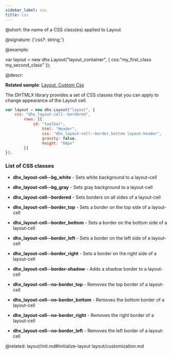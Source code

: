 ```yaml
---
sidebar_label: css
title: css
---          
```


@short: the name of a CSS class(es) applied to Layout

@signature: {'css?: string;'}

@example:
<style>
    .my_first_class {
        /*some styles*/
    }
 
    .my_second_class {
        /*some styles*/
    }
</style>

var layout = new dhx.Layout("layout_container", {
    css:"my_first_class my_second_class"
});



@descr: 

**Related sample**: [Layout. Custom Css](https://snippet.dhtmlx.com/pwxmf0lx)

The DHTMLX library provides a set of CSS classes that you can apply to change appearance of the Layout cell.

~~~js
var layout = new dhx.Layout("layout", {
    css: "dhx_layout-cell--bordered",
		rows: [{
            id: "toolbar",
                html: "Header",
                css: "dhx_layout-cell--border_bottom layout-header",
                gravity: false,
                height: "60px"
		}]
});
~~~

### List of CSS classes

- <b>dhx_layout-cell--bg_white</b> - Sets white background to a layout-cell

- <b>dhx_layout-cell--bg_gray</b> - Sets gray background to a layout-cell

- <b>dhx_layout-cell--bordered</b> - Sets borders on all sides of a layout-cell

- <b>dhx_layout-cell--border_top</b> - Sets a border on the top side of a layout-cell

- <b>dhx_layout-cell--border_bottom</b> - Sets a border on the bottom side of a layout-cell

- <b>dhx_layout-cell--border_left</b> - Sets a border on the left side of a layout-cell

- <b>dhx_layout-cell--border_right</b> - Sets a border on the right side of a layout-cell

- <b>dhx_layout-cell--border-shadow</b> - Adds a shadow border to a layout-cell

- <b>dhx_layout-cell--no-border_top</b> - Removes the top border of a  layout-cell

- <b>dhx_layout-cell--no-border_bottom</b> - Removes the bottom border of a layout-cell

- <b>dhx_layout-cell--no-border_right</b> - Removes the right border of a layout-cell

- <b>dhx_layout-cell--no-border_left</b> - Removes the left border of a layout-cell

@related: layout/init.md#initialize-layout
layout/customization.md

